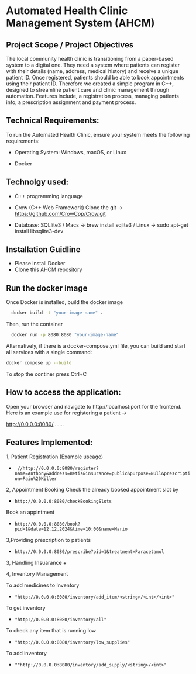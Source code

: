 # Automated Health Clinic Management System (AHCM)

## Project Scope / Project Objectives
The local community health clinic is transitioning from a paper-based system to a
digital one. They need a system where patients can register with their details (name,
address, medical history) and receive a unique patient ID. Once registered, patients
should be able to book appointments using their patient ID.
Therefore we created a simple program in C++, designed to streamline patient care and clinic management through automation.
Features include, a registration process, managing patients info, a prescription assignment and payment process.


## Technical Requirements:

To run the Automated Health Clinic, ensure your system meets the following requirements:

- Operating System: Windows, macOS, or Linux

- Docker

## Technolgy used:

- C++ programming language

- Crow (C++ Web Framework) Clone the git -> https://github.com/CrowCpp/Crow.git
  
-  Database: SQLlite3 / Macs -> brew install sqlite3 / Linux -> sudo apt-get install libsqlite3-dev

## Installation Guidline

- Please install Docker 
- Clone this AHCM repository

## Run the docker image

Once Docker is installed, build the docker image 
```bash
  docker build -t "your-image-name" .
``` 
Then, run the container
```bash
  docker run -p 8080:8080 "your-image-name"
```
Alternatively, if there is a docker-compose.yml file, 
you can build and start all services with a single command:

```bash
docker compose up --build
```
    
To stop the continer press Ctrl+C 


## How to access the application:

Open your browser and navigate to http://localhost:port for the frontend. Here is an example use for registering a patient -> 

http://0.0.0.0:8080/ ...... 

## Features Implemented:

1, Patient Registration (Example useage)

 + ``` //http://0.0.0.0:8080/register?name=Anthony&address=Betis&insurance=public&purpose=Null&prescription=Pain%20Killer```

2, Appointment Booking 
Check the already booked appointment slot by 
 + ```http://0.0.0.0:8080/checkBookingSlots```
   
Book an appintment
 + ```http://0.0.0.0:8080/book?pid=1&date=12.12.2024&time=10:00&name=Mario```

3,Providing prescription to patients
 + ```http://0.0.0.0:8080/prescribe?pid=1&treatment=Paracetamol```

3, Handling Insuarance
 + 

4, Inventory Management 

To add medicines to Inventory
+ ```"http://0.0.0.0:8080/inventory/add_item/<string>/<int>/<int>"```
  
To get inventory
+ ```"http://0.0.0.0:8080/inventory/all"```

To check any item that is running low 

+ ```"http://0.0.0.0:8080/inventory/low_supplies"```

To add inventory

+ ```""http://0.0.0.0:8080/inventory/add_supply/<string>/<int>"```

  


